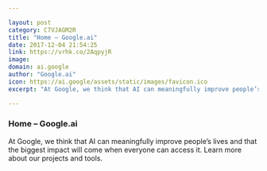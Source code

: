 ```yaml
---

layout: post
category: C7VJAGM2R
title: "Home – Google.ai"
date: 2017-12-04 21:54:25
link: https://vrhk.co/2AqpyjR
image: 
domain: ai.google
author: "Google.ai"
icon: https://ai.google/assets/static/images/favicon.ico
excerpt: "At Google, we think that AI can meaningfully improve people’s lives and that the biggest impact will come when everyone can access it. Learn more about our projects and tools."

---
```


### Home – Google.ai

At Google, we think that AI can meaningfully improve people’s lives and that the biggest impact will come when everyone can access it. Learn more about our projects and tools.